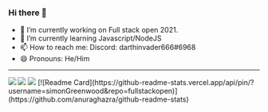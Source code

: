 ### Hi there 👋


<!--- **simonGreenwood/simonGreenwood** is a ✨ _special_ ✨ repository because its `README.md` (this file) appears on your GitHub profile.

Here are some ideas to get you started:-->
- 🔭 I’m currently working on Full stack open 2021. <br>
- 🌱 I’m currently learning Javascript/NodeJS <!--- - 👯 I’m looking to collaborate on React projects --><!--- - 🤔 I’m looking for help with becoming a Python master.  💬 Ask me about discord.py--><br>
- 📫 How to reach me: Discord: darthinvader666#6968 <br>
- 😄 Pronouns: He/Him<br> <!--- - ⚡ Fun fact: ... -->
<hr>
<img src="https://github-readme-streak-stats.herokuapp.com/?user=simonGreenwood&theme=nord" align="left"/>
<img src="https://github-readme-stats.vercel.app/api?username=simonGreenwood&show_icons=true&theme=nord" align="top"/>
<img src="https://github-readme-stats.vercel.app/api/top-langs/?username=simonGreenwood&show-icons=true&theme=nord" align="bottom right"/>
[![Readme Card](https://github-readme-stats.vercel.app/api/pin/?username=simonGreenwood&repo=fullstackopen)](https://github.com/anuraghazra/github-readme-stats)
